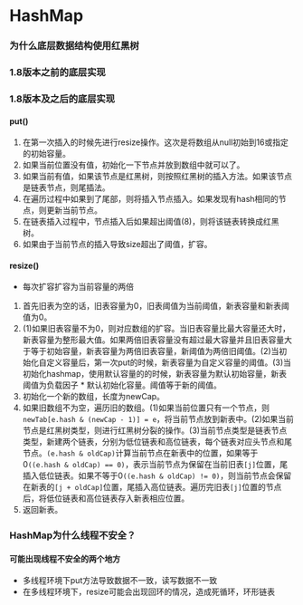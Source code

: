 # HashMap
### 为什么底层数据结构使用红黑树

### 1.8版本之前的底层实现

### 1.8版本及之后的底层实现

#### put()

1. 在第一次插入的时候先进行resize操作。这次是将数组从null初始到16或指定的初始容量。
2. 如果当前位置没有值，初始化一下节点并放到数组中就可以了。
3. 如果当前有值，如果该节点是红黑树，则按照红黑树的插入方法。如果该节点是链表节点，则尾插法。
4. 在遍历过程中如果到了尾部，则将插入节点插入。如果发现有hash相同的节点，则更新当前节点。
5. 在链表插入过程中，节点插入后如果超出阈值(8)，则将该链表转换成红黑树。
6. 如果由于当前节点的插入导致size超出了阈值，扩容。

#### resize()

- 每次扩容扩容为当前容量的两倍
1. 首先旧表为空的话，旧表容量为0，旧表阈值为当前阈值，新表容量和新表阈值为0。
2. (1)如果旧表容量不为0，则对应数组的扩容。当旧表容量比最大容量还大时，新表容量为整形最大值。如果两倍旧表容量没有超过最大容量并且旧表容量大于等于初始容量，新表容量为两倍旧表容量，新阈值为两倍旧阈值。(2)当初始化自定义容量后，第一次put的时候，新表容量为自定义容量的阈值。(3)当初始化hashmap，使用默认容量的的时候，新表容量为默认初始容量，新表阈值为负载因子 * 默认初始化容量。阈值等于新的阈值。
3. 初始化一个新的数组，长度为newCap。
4. 如果旧数组不为空，遍历旧的数组。(1)如果当前位置只有一个节点，则`newTab[e.hash & (newCap - 1)] = e`，将当前节点放到新表中。(2)如果当前节点是红黑树类型，则进行红黑树分裂的操作。(3)当前节点类型是链表节点类型，新建两个链表，分别为低位链表和高位链表，每个链表对应头节点和尾节点。`(e.hash & oldCap)`计算当前节点在新表中的位置，如果等于0`((e.hash & oldCap) == 0)`，表示当前节点为保留在当前旧表`[j]`位置，尾插入低位链表。如果不等于0`((e.hash & oldCap) != 0)`，则当前节点会保留在新表的`[j + oldCap]`位置，尾插入高位链表。遍历完旧表`[j]`位置的节点后，将低位链表和高位链表存入新表相应位置。
5. 返回新表。

### HashMap为什么线程不安全？

#### 可能出现线程不安全的两个地方
- 多线程环境下put方法导致数据不一致，读写数据不一致
- 在多线程环境下，resize可能会出现回环的情况，造成死循环，环形链表
